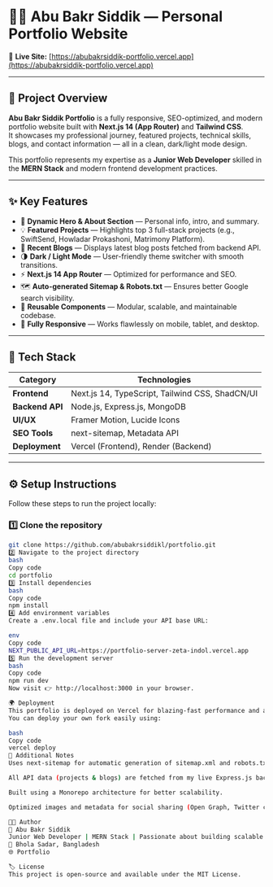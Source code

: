 # 🧑‍💻 Abu Bakr Siddik — Personal Portfolio Website

🚀 **Live Site:** [https://abubakrsiddik-portfolio.vercel.app](https://abubakrsiddik-portfolio.vercel.app)

---

## 📖 Project Overview

**Abu Bakr Siddik Portfolio** is a fully responsive, SEO-optimized, and modern portfolio website built with **Next.js 14 (App Router)** and **Tailwind CSS**.  
It showcases my professional journey, featured projects, technical skills, blogs, and contact information — all in a clean, dark/light mode design.

This portfolio represents my expertise as a **Junior Web Developer** skilled in the **MERN Stack** and modern frontend development practices.

---

## ✨ Key Features

- 🧭 **Dynamic Hero & About Section** — Personal info, intro, and summary.  
- 💡 **Featured Projects** — Highlights top 3 full-stack projects (e.g., SwiftSend, Howladar Prokashoni, Matrimony Platform).  
- 📰 **Recent Blogs** — Displays latest blog posts fetched from backend API.  
- 🌗 **Dark / Light Mode** — User-friendly theme switcher with smooth transitions.  
- ⚡ **Next.js 14 App Router** — Optimized for performance and SEO.  
- 🗺️ **Auto-generated Sitemap & Robots.txt** — Ensures better Google search visibility.  
- 🧩 **Reusable Components** — Modular, scalable, and maintainable codebase.  
- 📱 **Fully Responsive** — Works flawlessly on mobile, tablet, and desktop.

---

## 🧠 Tech Stack

| Category | Technologies |
|-----------|--------------|
| **Frontend** | Next.js 14, TypeScript, Tailwind CSS, ShadCN/UI |
| **Backend API** | Node.js, Express.js, MongoDB |
| **UI/UX** | Framer Motion, Lucide Icons |
| **SEO Tools** | next-sitemap, Metadata API |
| **Deployment** | Vercel (Frontend), Render (Backend) |

---

## ⚙️ Setup Instructions

Follow these steps to run the project locally:

### 1️⃣ Clone the repository
```bash
git clone https://github.com/abubakrsiddikl/portfolio.git
2️⃣ Navigate to the project directory
bash
Copy code
cd portfolio
3️⃣ Install dependencies
bash
Copy code
npm install
4️⃣ Add environment variables
Create a .env.local file and include your API base URL:

env
Copy code
NEXT_PUBLIC_API_URL=https://portfolio-server-zeta-indol.vercel.app
5️⃣ Run the development server
bash
Copy code
npm run dev
Now visit 👉 http://localhost:3000 in your browser.

🌍 Deployment
This portfolio is deployed on Vercel for blazing-fast performance and automatic CI/CD.
You can deploy your own fork easily using:

bash
Copy code
vercel deploy
🧾 Additional Notes
Uses next-sitemap for automatic generation of sitemap.xml and robots.txt.

All API data (projects & blogs) are fetched from my live Express.js backend.

Built using a Monorepo architecture for better scalability.

Optimized images and metadata for social sharing (Open Graph, Twitter cards).

🧑‍💻 Author
👋 Abu Bakr Siddik
Junior Web Developer | MERN Stack | Passionate about building scalable web apps
📍 Bhola Sadar, Bangladesh
🌐 Portfolio

🏷️ License
This project is open-source and available under the MIT License.
